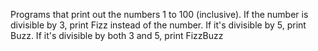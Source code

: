 Programs that print out the numbers 1 to 100 (inclusive). If the number is divisible by 3, print Fizz instead of the number. If it's divisible by 5, print Buzz. If it's divisible by both 3 and 5, print FizzBuzz
